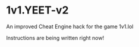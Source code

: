 # 1v1.YEET-v2
An improved Cheat Engine hack for the game 1v1.lol 

Instructions are being written right now! 
